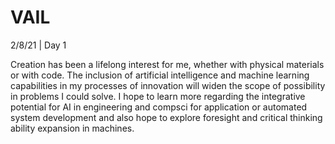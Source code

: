# VAIL

2/8/21 | Day 1

Creation has been a lifelong interest for me, whether with physical materials or with code. The inclusion of artificial intelligence and machine learning capabilities in my processes of innovation will widen the scope of possibility in problems I could solve. I hope to learn more regarding the integrative potential for AI in engineering and compsci for application or automated system development and also hope to explore foresight and critical thinking ability expansion in machines. 
